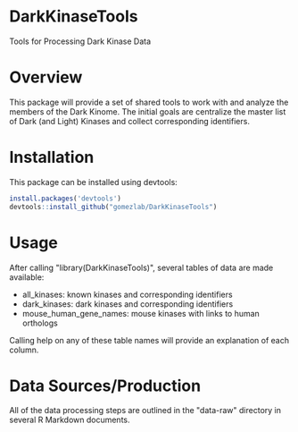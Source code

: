 # DarkKinaseTools
Tools for Processing Dark Kinase Data

# Overview

This package will provide a set of shared tools to work with and analyze the members of the Dark Kinome. The initial goals are centralize the master list of Dark (and Light) Kinases and collect corresponding identifiers.

# Installation

This package can be installed using devtools:

``` r
install.packages('devtools')
devtools::install_github("gomezlab/DarkKinaseTools")
```

# Usage

After calling "library(DarkKinaseTools)", several tables of data are made available:

* all_kinases: known kinases and corresponding identifiers
* dark_kinases: dark kinases and corresponding identifiers 
* mouse_human_gene_names: mouse kinases with links to human orthologs

Calling help on any of these table names will provide an explanation of each column.

# Data Sources/Production

All of the data processing steps are outlined in the "data-raw" directory in several R Markdown documents.
